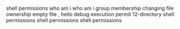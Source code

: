 shell permissions
who am i
who am i
group membership
changing file ownership
empty file , hello
debug execution permit
12-directory
shell permissions
shell permissions
shell permissions
